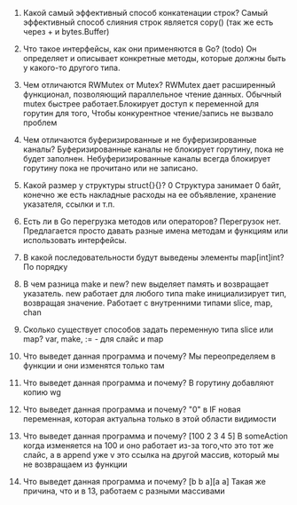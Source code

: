 1. Какой самый эффективный способ конкатенации строк?
Самый эффективный способ слияния строк является copy()
(так же есть через + и  bytes.Buffer)

2. Что такое интерфейсы, как они применяются в Go? (todo)
Он определяет и описывает конкретные методы, которые должны быть у какого-то другого типа.

3. Чем отличаются RWMutex от Mutex?
RWMutex дает расширенный функционал, позволяющий параллельное чтение данных.
Обычный mutex быстрее работает.Блокирует доступ к переменной для горутин для того,
Чтобы конкурентное чтение/запись не вызвало проблем

4. Чем отличаются буферизированные и не буферизированные каналы?
Буферизированные каналы не блокирует горутину, пока не будет заполнен. Небуферизированные каналы всегда блокирует горутину пока не прочитано или не записано.

5. Какой размер у структуры struct{}{}?
    0
Структура занимает 0 байт, конечно же есть накладные расходы на ее объявление, хранение указателя, ссылки и т.п.


6. Есть ли в Go перегрузка методов или операторов?
Перегрузок нет.
Предлагается просто давать разные имена методам и функциям или использовать интерфейсы.


7. В какой последовательности будут выведены элементы map[int]int?
По порядку

8. В чем разница make и new?
new выделяет память и возвращает указатель. new работает для любого типа
make инициализирует тип, возвращая значение. Работает с внутренними типами slice, map, chan

9. Сколько существует способов задать переменную типа slice или map?
var, make, := - для слайс и map

10. Что выведет данная программа и почему?
 Мы переопределяем в функции и они изменятся только там

11. Что выведет данная программа и почему?
 В горутину добавляют копию wg

12. Что выведет данная программа и почему?
"0" 
 в IF  новая переменная, которая актуальна только в этой области видимости

13. Что выведет данная программа и почему?
[100 2 3 4 5]
 В someAction когда изменяется на 100 и оно работает из-за того,что это тот же слайс, а в append уже v это ссылка на другой массив, который мы не возвращаем из функции

14. Что выведет данная программа и почему?
[b b a][a a]
Такая же причина, что и в 13, работаем с разными массивами